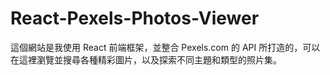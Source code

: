 # React-Pexels-Photos-Viewer
這個網站是我使用 React 前端框架，並整合 Pexels.com 的 API 所打造的，可以在這裡瀏覽並搜尋各種精彩圖片，以及探索不同主題和類型的照片集。
